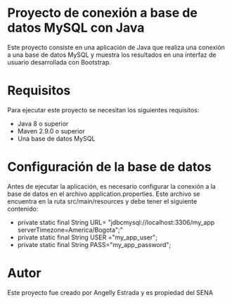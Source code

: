 # Proyecto de conexión a base de datos MySQL con Java

Este proyecto consiste en una aplicación de Java que realiza una conexión a una base de datos MySQL y muestra los resultados en una interfaz de usuario desarrollada con Bootstrap.

# Requisitos

Para ejecutar este proyecto se necesitan los siguientes requisitos:

- Java 8 o superior
- Maven 2.9.0 o superior
- Una base de datos MySQL

# Configuración de la base de datos

Antes de ejecutar la aplicación, es necesario configurar la conexión a la base de datos en el archivo application.properties. Este archivo se encuentra en la ruta src/main/resources y debe tener el siguiente contenido:

-  private static final String URL= "jdbcmysql://localhost:3306/my_app serverTimezone=America/Bogota";"
- private static final String USER ="my_app_user";
- private static final String PASS="my_app_password";

# Autor

Este proyecto fue creado por Angelly Estrada y es propiedad del SENA


